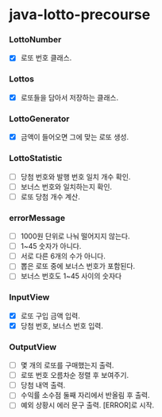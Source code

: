 # java-lotto-precourse

### LottoNumber

- [x] 로또 번호 클래스.

### Lottos

- [x] 로또들을 담아서 저장하는 클래스.

### LottoGenerator

- [x] 금액이 들어오면 그에 맞는 로또 생성.

### LottoStatistic

- [ ] 당첨 번호와 발행 번호 일치 개수 확인.
- [ ] 보너스 번호와 일치하는지 확인.
- [ ] 로또 당첨 개수 계산.

### errorMessage

- [ ] 1000원 단위로 나눠 떨어지지 않는다.
- [ ] 1~45 숫자가 아니다.
- [ ] 서로 다른 6개의 수가 아니다.
- [ ] 뽑은 로또 중에 보너스 번호가 포함된다.
- [ ] 보너스 번호도 1~45 사이의 숫자다

### InputView

- [x] 로또 구입 금액 입력.
- [x] 당첨 번호, 보너스 번호 입력.

### OutputView

- [ ] 몇 개의 로또를 구매했는지 출력.
- [ ] 로또 번호 오름차순 정렬 후 보여주기.
- [ ] 당첨 내역 출력.
- [ ] 수익률 소수점 둘째 자리에서 반올림 후 출력.
- [ ] 예외 상황시 에러 문구 출력. [ERROR]로 시작.
